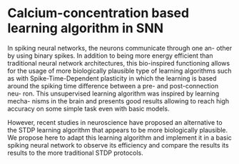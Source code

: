 # Calcium-concentration based learning algorithm in SNN
In spiking neural networks, the neurons communicate through one an-
other by using binary spikes. In addition to being more energy efficient
than traditional neural network architectures, this bio-inspired functioning
allows for the usage of more biologically plausible type of learning algorithms
such as with Spike-Time-Dependent plasticity in which the learning is based
around the spiking time difference between a pre- and post-connection neu-
ron. This unsupervised learning algorithm was inspired by learning mecha-
nisms in the brain and presents good results allowing to reach high accuracy
on some simple task even with basic models.

However, recent studies in neuroscience have proposed an alternative to
the STDP learning algorithm that appears to be more biologically plausible.
We propose here to adapt this learning algorithm and implement it in a basic
spiking neural network to observe its efficiency and compare the results its
results to the more traditional STDP protocols.
